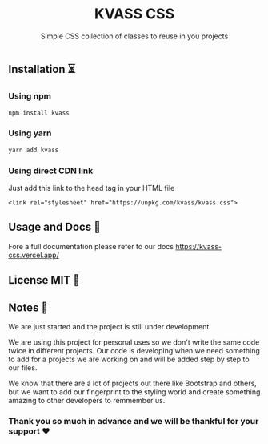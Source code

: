 <h1 align="center"> KVASS CSS </h1>
<p align="center">Simple CSS collection of classes to reuse in you projects</p>

<p align="center">
  <a aria-label="npm package" href="https://www.npmjs.com/package/kvass">
    <img alt="" src="https://img.shields.io/npm/v/kvass">
  </a>
</p>

## Installation ⏳
### Using npm
```sh
npm install kvass
```
### Using yarn
```sh
yarn add kvass
```

### Using direct CDN link
<p>Just add this link to the head tag in your HTML file</p>
  
`<link rel="stylesheet" href="https://unpkg.com/kvass/kvass.css">`
  
## Usage and Docs 🔮
Fore a full documentation please refer to our docs
https://kvass-css.vercel.app/

## License MIT 🎌
  
## Notes 🚩
<p> We are just started and the project is still under development. </p>
<p> We are using this project for personal uses so we don't write the same code twice in different projects. Our code is developing when we need something to add for a projects we are working on and will be added step by step to our files.</p>
<p> We know that there are a lot of projects out there like Bootstrap and others, but we want to add our fingerprint to the styling world and create something amazing to other developers to remmember us. </p>

### Thank you so much in advance and we will be thankful for your support ❤
  
  
<!-- Class usage | Class name 
------------ | -------------
wrappers | .wrapperFluid .wrapper
Content in the first column | Content in the second column -->





